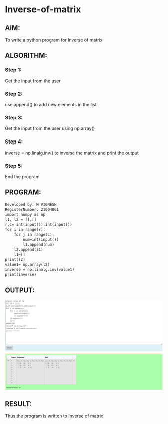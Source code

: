 # Inverse-of-matrix

## AIM:
To write a python program for Inverse of matrix
## ALGORITHM:
### Step 1:
Get the input from the user
### Step 2:
use append() to add new elements in the list
### Step 3:
Get the input from the user using np.array()
### Step 4:
inverse = np.linalg.inv() to inverse the matrix and print the output
### Step 5:
End the program

## PROGRAM:
~~~
Developed by: M VIGNESH
RegisterNumber: 21004061
import numpy as np
l1, l2 = [],[]
r,c= int(input()),int(input())
for i in range(r):
    for j in range(c):
        num=int(input())
        l1.append(num)
    l2.append(l1)
    l1=[]
print(l2)   
value1= np.array(l2)
inverse = np.linalg.inv(value1)
print(inverse)
~~~

## OUTPUT:
![ee](exp14.png)

## RESULT:
Thus the program is written to Inverse of matrix
